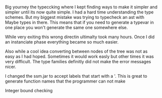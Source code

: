 

Big yourney the typeccking where I kept finding ways to make it simpler and simpler until its now quite simple.
I had a hard time understanding the type schemes. But my biggest mistake was trying to typecheck an ast with Maybe types in there.
This means that if you need to generate a typevar in one place you won't generate the same one somewhere else. 

While very exiting this wrong directin ultimalty took many hours. Once I did an instanciate phase everything became so much easier. 


Also while a cool idea converting between nodes of the tree was not as easy as I had hoped. Sometimes it would work easly but other times it was very difficult.
The type families definitly did not make the error messages nicer.

I changed the ssm.jar to accept labels that start with a '.
This is great to generate function names that the programmer can not make

Integer bound checking